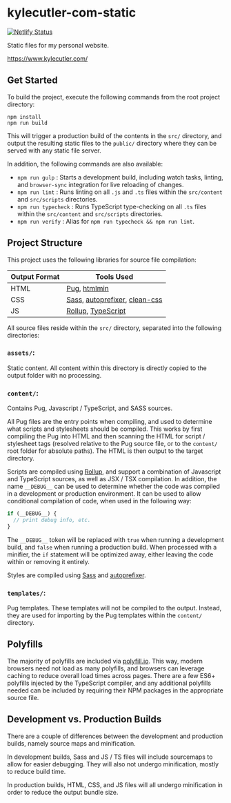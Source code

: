 # kylecutler-com-static

[![Netlify Status](https://api.netlify.com/api/v1/badges/58f8b070-a1e5-4663-af0a-bf59f2aaef29/deploy-status)](https://app.netlify.com/sites/kc-static/deploys)

Static files for my personal website.

https://www.kylecutler.com/

## Get Started
To build the project, execute the following commands from the root project directory:

```
npm install
npm run build
```

This will trigger a production build of the contents in the `src/` directory, and output the resulting static files to the `public/` directory where they can be served with any static file server.

In addition, the following commands are also available:
* `npm run gulp` : Starts a development build, including watch tasks, linting, and `browser-sync` integration for live reloading of changes.
* `npm run lint` : Runs linting on all `.js` and `.ts` files within the `src/content` and `src/scripts` directories.
* `npm run typecheck` : Runs TypeScript type-checking on all `.ts` files within the `src/content` and `src/scripts` directories.
* `npm run verify` : Alias for `npm run typecheck && npm run lint`.

## Project Structure

This project uses the following libraries for source file compilation:

| Output Format | Tools Used |
|---------------|------------|
| HTML | [Pug](https://pugjs.org), [htmlmin](https://www.npmjs.com/package/htmlmin) |
| CSS | [Sass](https://sass-lang.com), [autoprefixer](https://www.npmjs.com/package/autoprefixer), [clean-css](https://github.com/jakubpawlowicz/clean-css) |
| JS | [Rollup](https://rollupjs.org), [TypeScript](http://typescriptlang.org) |

All source files reside within the `src/` directory, separated into the following directories:

### `assets/`:

Static content. All content within this directory is directly copied to the output folder with no processing.

### `content/`:

Contains Pug, Javascript / TypeScript, and SASS sources.

All Pug files are the entry points when compiling, and used to determine what scripts and stylesheets should be compiled. This works by first compiling the Pug into HTML and then scanning the HTML for script / stylesheet tags (resolved relative to the Pug source file, or to the `content/` root folder for absolute paths). The HTML is then output to the target directory.

Scripts are compiled using [Rollup](https://rollupjs.org), and support a combination of Javascript and TypeScript sources, as well as JSX / TSX compilation. In addition, the name `__DEBUG__` can be used to determine whether the code was compiled in a development or production environment. It can be used to allow conditional compilation of code, when used in the following way:

```javascript
if (__DEBUG__) {
  // print debug info, etc.
}
```

The `__DEBUG__` token will be replaced with `true` when running a development build, and `false` when running a production build. When processed with a minifier, the `if` statement will be optimized away, either leaving the code within or removing it entirely.

Styles are compiled using [Sass](https://sass-lang.com) and [autoprefixer](https://www.npmjs.com/package/autoprefixer).

### `templates/`:

Pug templates. These templates will not be compiled to the output. Instead, they are used for importing by the Pug templates within the `content/` directory.

## Polyfills

The majority of polyfills are included via [polyfill.io](https://cdn.polyfill.io). This way, modern browsers need not load as many polyfills, and browsers can leverage caching to reduce overall load times across pages. There are a few ES6+ polyfills injected by the TypeScript compiler, and any additional polyfills needed can be included by requiring their NPM packages in the appropriate source file.

## Development vs. Production Builds

There are a couple of differences between the development and production builds, namely source maps and minification.

In development builds, Sass and JS / TS files will include sourcemaps to allow for easier debugging. They will also not undergo minification, mostly to reduce build time.

In production builds, HTML, CSS, and JS files will all undergo minification in order to reduce the output bundle size.
